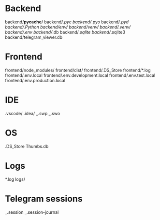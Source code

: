 # Backend

backend/**pycache**/
backend/_.pyc
backend/_.pyo
backend/_.pyd
backend/.Python
backend/env/
backend/venv/
backend/.venv/
backend/.env
backend/_.db
backend/_.sqlite
backend/_.sqlite3
backend/telegram_viewer.db

# Frontend

frontend/node_modules/
frontend/dist/
frontend/.DS_Store
frontend/\*.log
frontend/.env.local
frontend/.env.development.local
frontend/.env.test.local
frontend/.env.production.local

# IDE

.vscode/
.idea/
_.swp
_.swo

# OS

.DS_Store
Thumbs.db

# Logs

\*.log
logs/

# Telegram sessions

_.session
_.session-journal

